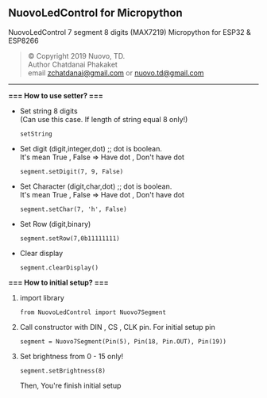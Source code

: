 ## NuovoLedControl for Micropython
NuovoLedControl 7 segment 8 digits (MAX7219) Micropython for ESP32 & ESP8266

>	© Copyright 2019 Nuovo, TD. <br>
>	Author Chatdanai Phakaket <br>
>	email zchatdanai@gmail.com or nuovo.td@gmail.com <br>
	
 ___
 
 
 **=== How to use setter?  ===**
 - Set string 8 digits <br>(Can use this case. If length of string equal 8 only!)
    ```
    setString
   ```
  - Set digit (digit,integer,dot) ;; dot is boolean. 
  <br>It's mean True , False => Have dot , Don't have dot
    ```
    segment.setDigit(7, 9, False)
    ```
  - Set Character (digit,char,dot) ;; dot is boolean. 
  <br>It's mean True , False => Have dot , Don't have dot
    ```
    segment.setChar(7, 'h', False)
    ```    
 - Set Row (digit,binary)
    ```
    segment.setRow(7,0b11111111)
   ```
  - Clear display
    ```
    segment.clearDisplay()
    ```

 
 **=== How to initial setup?  ===**
 
 1. import library
 
    ```
    from NuovoLedControl import Nuovo7Segment
    ```
 2. Call constructor with DIN , CS , CLK pin. For initial setup pin
 
    ```
    segment = Nuovo7Segment(Pin(5), Pin(18, Pin.OUT), Pin(19))
    ```
 3. Set brightness from 0 - 15 only!
 
    ```
    segment.setBrightness(8)
    ```
    Then, You're finish initial setup